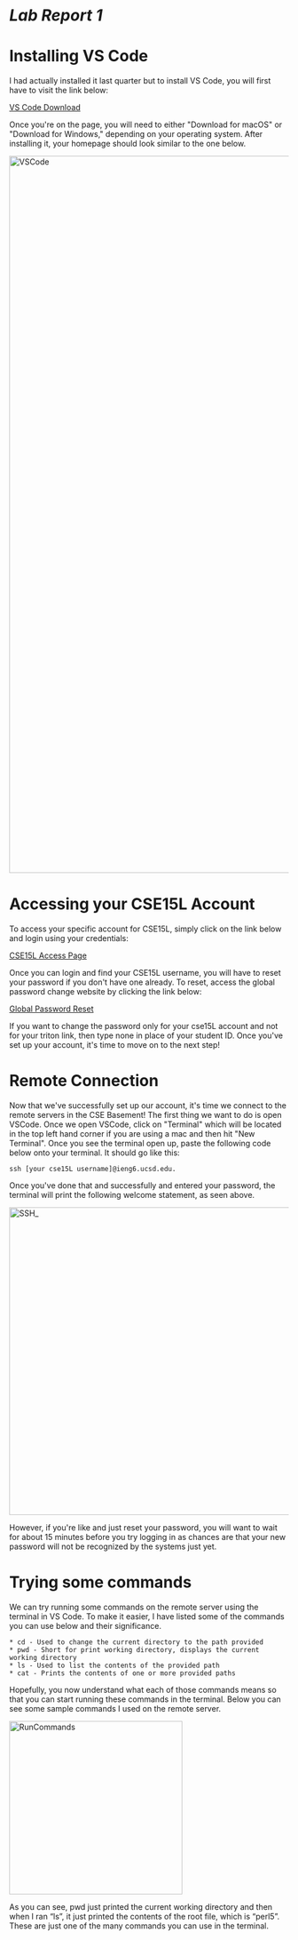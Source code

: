 # *Lab Report 1*




# Installing VS Code
I had actually installed it last quarter but to install VS Code, you will first have to visit the link below:


[VS Code Download](https://code.visualstudio.com/)


Once you're on the page, you will need to either "Download for macOS" or "Download for Windows," depending on your operating system. After installing it, your homepage should look similar to the one below.

<img width="1291" alt="VSCode" src="https://user-images.githubusercontent.com/122575272/212447856-06349fce-fc54-435e-87b2-5e5195724a29.png">


# Accessing your CSE15L Account
To access your specific account for CSE15L, simply click on the link below and login using your credentials:


[CSE15L Access Page](https://sdacs.ucsd.edu/~icc/index.php)


Once you can login and find your CSE15L username, you will have to reset your password if you don't have one already. To reset, access the global password change website by clicking the link below:


[Global Password Reset](https://sdacs.ucsd.edu/~icc/password.php)


If you want to change the password only for your cse15L account and not for your triton link, then type none in place of your student ID.
Once you've set up your account, it's time to move on to the next step!

# Remote Connection

Now that we've successfully set up our account, it's time we connect to the remote servers in the CSE Basement! The first thing we want to do is open VSCode. Once we open VSCode, click on "Terminal" which will be located in the top left hand corner if you are using a mac and then hit "New Terminal". Once you see the terminal open up, paste the following code below onto your terminal. It should go like this:

```
ssh [your cse15L username]@ieng6.ucsd.edu.
```

Once you've done that and successfully and entered your password, the terminal will print the following welcome statement, as seen above.


<img width="554" alt="SSH_" src="https://user-images.githubusercontent.com/122575272/215010737-f362874f-e83e-4fc4-b84e-76c33c822f99.png">


 However, if you're like and just reset your password, you will want to wait for about 15 minutes before you try logging in as chances are that your new password will not be recognized by the systems just yet.

# Trying some commands

We can try running some commands on the remote server using the terminal in VS Code. To make it easier, I have listed some of the commands you can use below and their significance.


```
* cd - Used to change the current directory to the path provided
* pwd - Short for print working directory, displays the current working directory
* ls - Used to list the contents of the provided path
* cat - Prints the contents of one or more provided paths
```

Hopefully, you now understand what each of those commands means so that you can start running these commands in the terminal. Below you can see some sample commands I used on the remote server.

<img width="312" alt="RunCommands" src="https://user-images.githubusercontent.com/122575272/215010911-98ea72e3-1aaa-4793-9900-84b806ec54b3.png">


As you can see, pwd just printed the current working directory and then when I ran “ls”, it just printed the contents of the root file, which is “perl5”. These are just one of the many commands you can use in the terminal.
